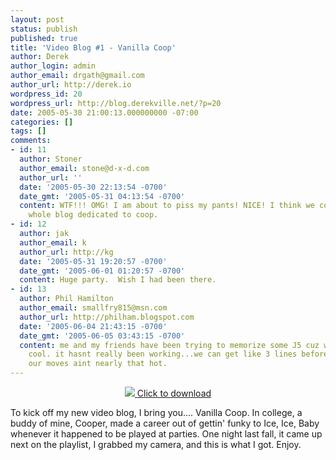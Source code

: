```yaml
---
layout: post
status: publish
published: true
title: 'Video Blog #1 - Vanilla Coop'
author: Derek
author_login: admin
author_email: drgath@gmail.com
author_url: http://derek.io
wordpress_id: 20
wordpress_url: http://blog.derekville.net/?p=20
date: 2005-05-30 21:00:13.000000000 -07:00
categories: []
tags: []
comments:
- id: 11
  author: Stoner
  author_email: stone@d-x-d.com
  author_url: ''
  date: '2005-05-30 22:13:54 -0700'
  date_gmt: '2005-05-31 04:13:54 -0700'
  content: WTF!!! OMG! I am about to piss my pants! NICE! I think we could have a
    whole blog dedicated to coop.
- id: 12
  author: jak
  author_email: k
  author_url: http://kg
  date: '2005-05-31 19:20:57 -0700'
  date_gmt: '2005-06-01 01:20:57 -0700'
  content: Huge party.  Wish I had been there.
- id: 13
  author: Phil Hamilton
  author_email: smallfry815@msn.com
  author_url: http://philham.blogspot.com
  date: '2005-06-04 21:43:15 -0700'
  date_gmt: '2005-06-05 03:43:15 -0700'
  content: me and my friends have been trying to memorize some J5 cuz we're just that
    cool. it hasnt really been working...we can get like 3 lines before screwing up.
    our moves aint nearly that hot.
---
```

<div align="center"><a href="/vlog/1/vanilla_coop.wmv"><img src="/vlog/1/vanilla_coop_thumb.jpg"/>
Click to download</a></div>

To kick off my new video blog, I bring you.... Vanilla Coop.   In college, a buddy of mine, Cooper, made a career out of gettin' funky to Ice, Ice, Baby whenever it happened to be played at parties.  One night last fall, it came up next on the playlist, I grabbed my camera, and this is what I got.  Enjoy.

